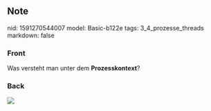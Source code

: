 ## Note
nid: 1591270544007
model: Basic-b122e
tags: 3_4_prozesse_threads
markdown: false

### Front
Was versteht man unter dem <b>Prozesskontext</b>?

### Back
<img src="paste-0e79ae55dff3a8010d68e74a3079256fb0c5a78f.jpg">
